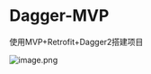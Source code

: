 # Dagger-MVP
使用MVP+Retrofit+Dagger2搭建项目

![image.png](https://timgsa.baidu.com/timg?image&quality=80&size=b9999_10000&sec=1541594845994&di=9ab070d8f850c747969f55c68d54b922&imgtype=0&src=http%3A%2F%2F5b0988e595225.cdn.sohucs.com%2Fimages%2F20180618%2Fdfcf8bb682274f64b9b6b989bb15c9be.jpeg)
